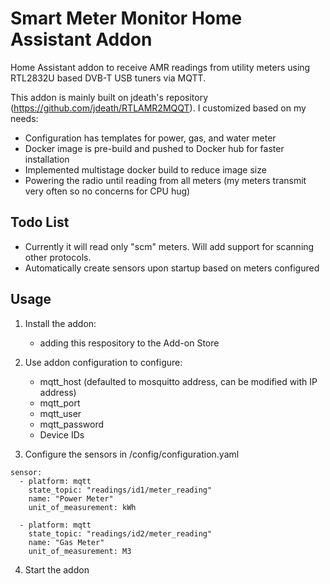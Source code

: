 # Smart Meter Monitor Home Assistant Addon
Home Assistant addon to receive AMR readings from utility meters using RTL2832U based DVB-T USB tuners via MQTT. 

This addon is mainly built on jdeath's repository (https://github.com/jdeath/RTLAMR2MQQT). I customized based on my needs:
   - Configuration has templates for power, gas, and water meter
   - Docker image is pre-build and pushed to Docker hub for faster installation
   - Implemented multistage docker build to reduce image size
   - Powering the radio until reading from all meters (my meters transmit very often so no concerns for CPU hug)

## Todo List

   - Currently it will read only "scm" meters. Will add support for scanning other protocols. 
   - Automatically create sensors upon startup based on meters configured

## Usage

 1. Install the addon:
    - adding this respository to the Add-on Store

 2. Use addon configuration to configure:
    - mqtt_host (defaulted to mosquitto address, can be modified with IP address)
    - mqtt_port
    - mqtt_user
    - mqtt_password
    - Device IDs 

 3. Configure the sensors in /config/configuration.yaml
```
sensor:
  - platform: mqtt
    state_topic: "readings/id1/meter_reading"
    name: "Power Meter"
    unit_of_measurement: kWh

  - platform: mqtt
    state_topic: "readings/id2/meter_reading"
    name: "Gas Meter"
    unit_of_measurement: M3
```
 
 4. Start the addon
